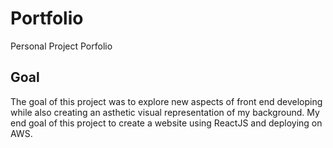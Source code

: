 # Portfolio
Personal Project Porfolio

## Goal

The goal of this project was to explore new aspects of front end developing while also creating an asthetic visual representation of my background. My end goal of this project to create a website using ReactJS and deploying on AWS.
